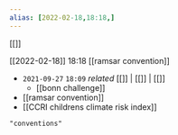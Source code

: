 ```yaml
---
alias: [2022-02-18,18:18,]
---
```

[[]]

[[2022-02-18]] 18:18
[[ramsar convention]]
- `2021-09-27`  `18:09` _related_ [[]] | [[]] | [[]]
	- [[bonn challenge]]
- [[ramsar convention]]
- [[CCRI childrens climate risk index]]
```query 2022-02-18 18:18
"conventions"
```